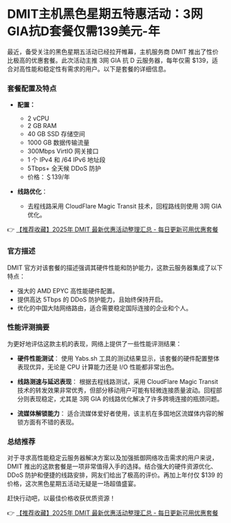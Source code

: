 # DMIT主机黑色星期五特惠活动：3网GIA抗D套餐仅需139美元-年

最近，备受关注的黑色星期五活动已经拉开帷幕，主机服务商 DMIT 推出了性价比极高的优惠套餐。此次活动主推 3网 GIA 抗 D 云服务器，每年仅需 $139，适合对高性能和稳定性有需求的用户。以下是套餐的详细信息。

### 套餐配置及特点

- **配置：**
  - 2 vCPU
  - 2 GB RAM
  - 40 GB SSD 存储空间
  - 1000 GB 数据传输流量
  - 300Mbps VirtIO 网关接口
  - 1 个 IPv4 和 /64 IPv6 地址段
  - 5Tbps+ 全天候 DDoS 防护
  - 价格：＄139/年

- **线路优化**：
  - 去程线路采用 CloudFlare Magic Transit 技术，回程路线则使用 3网 GIA 优化。
  
👉 [【推荐收藏】2025年 DMIT 最新优惠活动整理汇总 - 每日更新可用优惠套餐](https://bit.ly/dmit_coupon)

### 官方描述

DMIT 官方对该套餐的描述强调其硬件性能和防护能力，这款云服务器集成了以下特点：
- 强大的 AMD EPYC 高性能硬件配置。
- 提供高达 5Tbps 的 DDoS 防护能力，且始终保持开启。
- 优化的中国大陆网络路由，适合需要稳定国际连接的企业和个人。

### 性能评测摘要

为更好地评估这款主机的表现，网络上提供了一些性能评测结果：

- **硬件性能测试**：
  使用 Yabs.sh 工具的测试结果显示，该套餐的硬件配置整体表现优异，无论是 CPU 计算能力还是 I/O 性能都非常出色。

- **线路测速与延迟表现**：
  根据去程线路测试，采用 CloudFlare Magic Transit 技术的转发效果非常优秀，但部分移动用户可能有轻微连接质量波动。回程部分则表现稳定，尤其是 3网 GIA 的线路优化解决了许多跨境连接的瓶颈问题。

- **流媒体解锁能力**：
  适合流媒体爱好者使用，该主机在多国地区流媒体内容的解锁方面有不错的表现。

### 总结推荐

对于寻求高性能稳定云服务器解决方案以及加强抵御网络攻击需求的用户来说，DMIT 推出的这款套餐是一项非常值得入手的选择。结合强大的硬件资源优化、DDoS 防护和便捷的线路安排，网友们给出了极高的评价。再加上年付仅 $139 的价格，这次黑色星期五活动无疑是一场超值盛宴。

赶快行动吧，以最佳价格收获优质资源！

👉 [【推荐收藏】2025年 DMIT 最新优惠活动整理汇总 - 每日更新可用优惠套餐](https://bit.ly/dmit_coupon)